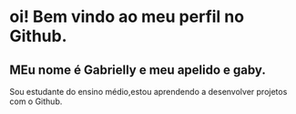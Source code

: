 # oi! Bem vindo ao meu perfil no Github.
## MEu nome é Gabrielly e meu apelido e  gaby.

Sou estudante do ensino médio,estou aprendendo a desenvolver projetos com o Github.

